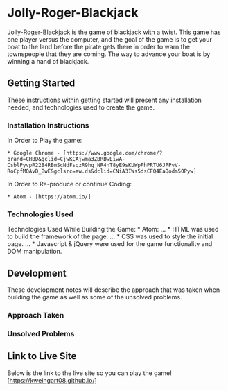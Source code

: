 # Jolly-Roger-Blackjack
  Jolly-Roger-Blackjack is the game of blackjack with a twist. This game has one player versus the computer, and the goal of the game is to get your boat to the land before the pirate gets there in order to warn the townspeople that they are coming. The way to advance your boat is by winning a hand of blackjack.
## Getting Started
  These instructions within getting started will present any installation needed, and technologies used to create the game.
### Installation Instructions
  In Order to Play the game:

    * Google Chrome - [https://www.google.com/chrome/?brand=CHBD&gclid=CjwKCAjwma3ZBRBwEiwA-CsblPyvpR22B4RBmScNdFsqzR9hq_NR4nT8yE9sKUWpPhPRTU6JPPvV-RoCpfMQAvD_BwE&gclsrc=aw.ds&dclid=CNiA3IWs5dsCFQ4EaQodm50Pyw]


  In Order to Re-produce or continue Coding:
  
    * Atom - [https://atom.io/]
### Technologies Used
  Technologies Used While Building the Game:
    * Atom:
    ... * HTML was used to build the framework of the page.
    ... * CSS was used to style the initial page.
    ... * Javascript & jQuery were used for the game functionality and DOM manipulation.

## Development
  These development notes will describe the approach that was taken when building the game as well as some of the unsolved problems.

### Approach Taken

### Unsolved Problems

## Link to Live Site
  Below is the link to the live site so you can play the game!
  [https://kweingart08.github.io/]
